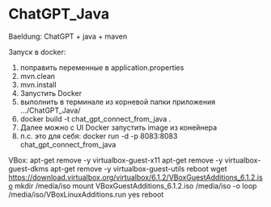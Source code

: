 # ChatGPT_Java
Baeldung: ChatGPT + java + maven

Запуск в docker:

1. поправить переменные в application.properties
2. mvn.clean
3. mvn.install
4. Запустить Docker
5. выполнить в терминале из корневой папки приложения .../ChatGPT_Java/
6. docker build -t chat_gpt_connect_from_java .
7. Далее можно с UI Docker запустить image из конейнера
8. п.с. это для себя: docker run -d -p 8083:8083 chat_gpt_connect_from_java

VBox:
apt-get remove -y virtualbox-guest-x11
apt-get remove -y virtualbox-guest-dkms
apt-get remove -y virtualbox-guest-utils
reboot
wget https://download.virtualbox.org/virtualbox/6.1.2/VBoxGuestAdditions_6.1.2.iso
mkdir /media/iso
mount VBoxGuestAdditions_6.1.2.iso /media/iso -o loop /media/iso/VBoxLinuxAdditions.run
yes
reboot  
